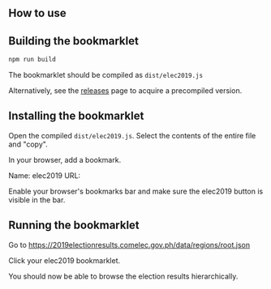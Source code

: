 How to use
----------

## Building the bookmarklet

~~~bash
npm run build
~~~

The bookmarklet should be compiled as `dist/elec2019.js`

Alternatively, see the [releases](https://github.com/madumlao/elec2019/releases) page to acquire a precompiled version.

## Installing the bookmarklet
Open the compiled `dist/elec2019.js`. Select the contents of the entire file and "copy".

In your browser, add a bookmark.

Name: elec2019
URL: <paste contents here> 

Enable your browser's bookmarks bar and make sure the elec2019 button is visible in the bar.

## Running the bookmarklet
Go to https://2019electionresults.comelec.gov.ph/data/regions/root.json

Click your elec2019 bookmarklet.

You should now be able to browse the election results hierarchically.
